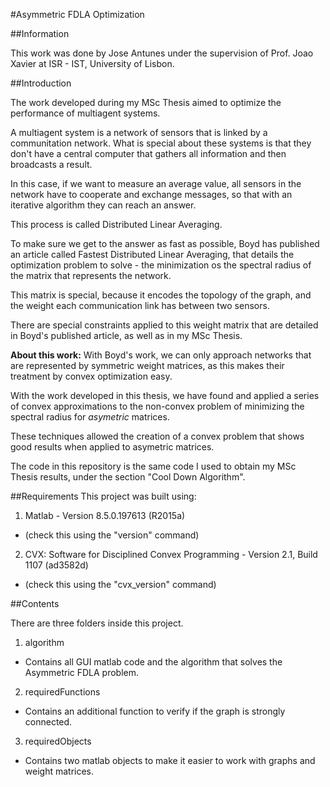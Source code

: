 #Asymmetric FDLA Optimization

##Information

This work was done by Jose Antunes under the supervision of Prof. Joao Xavier at ISR - IST, University of Lisbon.


##Introduction

The work developed during my MSc Thesis aimed to optimize the performance of multiagent systems.

A multiagent system is a network of sensors that is linked by a communitation network. What is special about these systems is that they don't have a central computer that gathers all information and then broadcasts a result.

In this case, if we want to measure an average value, all sensors in the network have to cooperate and exchange messages, so that with an iterative algorithm they can reach an answer.

This process is called Distributed Linear Averaging.

To make sure we get to the answer as fast as possible, Boyd has published an article called Fastest Distributed Linear Averaging, that details the optimization problem to solve - the minimization os the spectral radius of the matrix that represents the network.

This matrix is special, because it encodes the topology of the graph, and the weight each communication link has between two sensors.

There are special constraints applied to this weight matrix that are detailed in Boyd's published article, as well as in my MSc Thesis.

**About this work:** With Boyd's work, we can only approach networks that are represented by symmetric weight matrices, as this makes their treatment by convex optimization easy.

With the work developed in this thesis, we have found and applied a series of convex approximations to the non-convex problem of minimizing the spectral radius for *asymetric* matrices.

These techniques allowed the creation of a convex problem that shows good results when applied to asymetric matrices.

The code in this repository is the same code I used to obtain my MSc Thesis results, under the section "Cool Down Algorithm".

##Requirements
This project was built using:

1. Matlab - Version 8.5.0.197613 (R2015a)
  * (check this using the "version" command)

2. CVX: Software for Disciplined Convex Programming - Version 2.1, Build 1107 (ad3582d)
  * (check this using the "cvx_version" command)

##Contents

There are three folders inside this project.

1. algorithm
  * Contains all GUI matlab code and the algorithm that solves the Asymmetric FDLA problem.

2. requiredFunctions
  * Contains an additional function to verify if the graph is strongly connected.

3. requiredObjects
  * Contains two matlab objects to make it easier to work with graphs and weight matrices.

